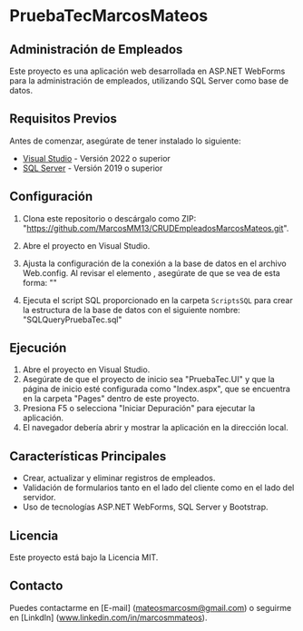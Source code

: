 # PruebaTecMarcosMateos

## Administración de Empleados

Este proyecto es una aplicación web desarrollada en ASP.NET WebForms para la administración de empleados, utilizando SQL Server como base de datos.

## Requisitos Previos

Antes de comenzar, asegúrate de tener instalado lo siguiente:

- [Visual Studio](https://visualstudio.microsoft.com/) - Versión 2022 o superior
- [SQL Server](https://www.microsoft.com/en-us/sql-server/sql-server-downloads) - Versión 2019 o superior

## Configuración

1. Clona este repositorio o descárgalo como ZIP: "https://github.com/MarcosMM13/CRUDEmpleadosMarcosMateos.git".

2. Abre el proyecto en Visual Studio.

3. Ajusta la configuración de la conexión a la base de datos en el archivo Web.config. Al revisar el elemento <connectionStrings>, asegúrate de que se vea de esta forma:
"<add name="EvoltisConnection" connectionString="data source=localhost\SQLEXPRESS;initial catalog=EvoltisPruebaTec;integrated security=True;MultipleActiveResultSets=True;App=EntityFramework" providerName="System.Data.SqlClient" />"

4. Ejecuta el script SQL proporcionado en la carpeta `ScriptsSQL` para crear la estructura de la base de datos con el siguiente nombre: "SQLQueryPruebaTec.sql"

## Ejecución

1. Abre el proyecto en Visual Studio.
2. Asegúrate de que el proyecto de inicio sea "PruebaTec.UI" y que la página de inicio esté configurada como "Index.aspx", que se encuentra en la carpeta "Pages" dentro de este proyecto.
3. Presiona F5 o selecciona "Iniciar Depuración" para ejecutar la aplicación.
4. El navegador debería abrir y mostrar la aplicación en la dirección local.

## Características Principales

- Crear, actualizar y eliminar registros de empleados.
- Validación de formularios tanto en el lado del cliente como en el lado del servidor.
- Uso de tecnologías ASP.NET WebForms, SQL Server y Bootstrap.


## Licencia

Este proyecto está bajo la Licencia MIT.

## Contacto

Puedes contactarme en [E-mail] (mateosmarcosm@gmail.com) o seguirme en [LinkdIn] (www.linkedin.com/in/marcosmmateos).